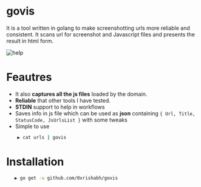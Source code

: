 # govis

It is a tool written in golang to make screenshotting urls more reliable and consistent. It scans url for screenshot and Javascript files and presents the result in html form.

![help](https://i.ibb.co/b26QhpL/carbon-1.png)

# Feautres

* It also **captures all the js files** loaded by the domain.
* **Reliable** that other tools I have tested.
* **STDIN** support to help in workflows
* Saves info in js file which can be used as **json** containing 
 `{
    Url,
    Title,
    StatusCode,
    JsUrlsList
  }` with some tweaks
* Simple to use 
```bash 
    ▶ cat urls | govis
```

# Installation

```bash
   ▶ go get -u github.com/0xrishabh/govis

```
